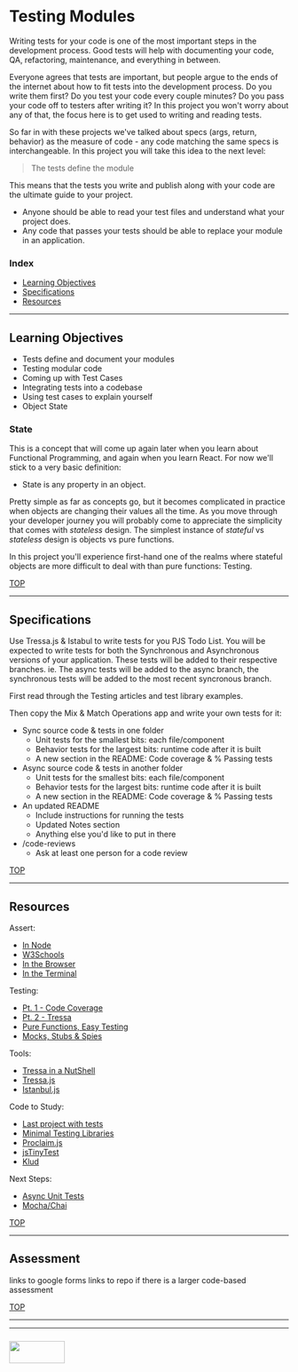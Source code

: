 # Testing Modules


Writing tests for your code is one of the most important steps in the development process.  Good tests will help with documenting your code, QA, refactoring, maintenance, and everything in between.  

Everyone agrees that tests are important, but people argue to the ends of the internet about how to fit tests into the development process. Do you write them first? Do you test your code every couple minutes? Do you pass your code off to testers after writing it?  In this project you won't worry about any of that, the focus here is to get used to writing and reading tests.  

So far in with these projects we've talked about specs (args, return, behavior) as the measure of code - any code matching the same specs is interchangeable.  In this project you will take this idea to the next level:

> The tests define the module

This means that the tests you write and publish along with your code are the ultimate guide to your project.  
* Anyone should be able to read your test files and understand what your project does.
* Any code that passes your tests should be able to replace your module in an application.




### Index
* [Learning Objectives](#learning-objectives)
* [Specifications](#specifications)
* [Resources](#resources)

---

## Learning Objectives

* Tests define and document your modules
* Testing modular code
* Coming up with Test Cases
* Integrating tests into a codebase
* Using test cases to explain yourself
* Object State

### State

This is a concept that will come up again later when you learn about Functional Programming, and again when you learn React.  For now we'll stick to a very basic definition:

* State is any property in an object.

Pretty simple as far as concepts go, but it becomes complicated in practice when objects are changing their values all the time.  As you move through your developer journey you will probably come to appreciate the simplicity that comes with _stateless_ design.  The simplest instance of _stateful_ vs _stateless_ design is objects vs pure functions. 

In this project you'll experience first-hand one of the realms where stateful objects are more difficult to deal with than pure functions:  Testing. 

[TOP](#index)

---

## Specifications

Use Tressa.js & Istabul to write tests for you PJS Todo List.  You will be expected to write tests for both the Synchronous and Asynchronous versions of your application.  These tests will be added to their respective branches.  ie. The async tests will be added to the async branch, the synchronous tests will be added to the most recent syncronous branch. 

First read through the Testing articles and test library examples.

Then copy the Mix & Match Operations app and write your own tests for it:
* Sync source code & tests in one folder
  * Unit tests for the smallest bits: each file/component
  * Behavior tests for the largest bits: runtime code after it is built
  * A new section in the README: Code coverage & % Passing tests
* Async source code & tests in another folder
  * Unit tests for the smallest bits: each file/component
  * Behavior tests for the largest bits: runtime code after it is built
  * A new section in the README: Code coverage & % Passing tests
* An updated README
  * Include instructions for running the tests
  * Updated Notes section
  * Anything else you'd like to put in there
* /code-reviews
  * Ask at least one person for a code review


[TOP](#index)

---

## Resources

Assert:
* [In Node](https://nodejs.org/api/assert.html)
* [W3Schools](https://www.w3schools.com/nodejs/ref_assert.asp)
* [In the Browser](https://developer.mozilla.org/en-US/docs/Web/API/console/assert)
* [In the Terminal](https://github.com/rowanmanning/proclaim)

Testing:
* [Pt. 1 - Code Coverage](https://medium.com/@WebReflection/js-vanilla-test-code-coverage-7b7ba3740776)
* [Pt. 2 - Tressa](https://medium.com/@WebReflection/vanilla-js-testing-part-ii-63b9d736121)
* [Pure Functions, Easy Testing](https://github.com/foundersandcoders/ws-pure-functions-easy-testing)
* [Mocks, Stubs & Spies](https://gaboesquivel.com/blog/2014/unit-testing-mocks-stubs-and-spies/)

Tools:
* [Tressa in a NutShell](https://gist.github.com/WebReflection/00531a64bb7b846c9b78e059fc0441ff)
* [Tressa.js](https://github.com/WebReflection/tressa#tressa-%20%20jstinytest)
* [Istanbul.js](https://istanbul.js.org)


Code to Study:
* [Last project with tests](https://github.com/elewa-academy/Modular-Design/tree/master/04-testing-modules/sync-async-tested)
* [Minimal Testing Libraries](https://github.com/elewa-academy/Modular-Design/tree/master/04-testing-modules/minimal-testing-libraries)
* [Proclaim.js](https://github.com/rowanmanning/proclaim)
* [jsTinyTest](https://github.com/bennadel/TinyTestJS)
* [Klud](https://bitbucket.org/zserge/klud.js/)

Next Steps:
* [Async Unit Tests](https://martinfowler.com/articles/asyncJS.html)
* [Mocha/Chai](https://www.youtube.com/watch?v=MLTRHc5dk6s)




[TOP](#index)

---

## Assessment

links to google forms
links to repo if there is a larger code-based assessment

[TOP](#index)

___
___
### <a href="http://elewa.education/blog" target="_blank"><img src="https://user-images.githubusercontent.com/18554853/34921062-506450ae-f97d-11e7-875f-6feeb26ad72d.png" width="100" height="40"/></a>

